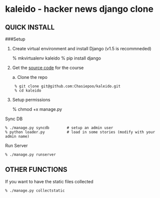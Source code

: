 kaleido - hacker news django clone
==================================

QUICK INSTALL
-------------

###Setup

1. Create virtual environment and install Django (v1.5 is recommneded)

	% mkvirtualenv kaleido
	% pip install django

2. Get the [source code][source] for the course
	
	a. Clone the repo

		% git clone git@github.com:Chasiepoo/kaleido.git
		% cd kaleido

3. Setup permissions

	% chmod +x manage.py

Sync DB

	% ./manage.py syncdb 		# setup an admin user
	% python loader.py 			# load in some stories (modify with your admin name)

Run Server

	% ./manage.py runserver

OTHER FUNCTIONS
---------------

If you want to have the static files collected

	% ./manage.py collectstatic

[source]: https://github.com/chasiepoo/kaleido/archive/master.zip